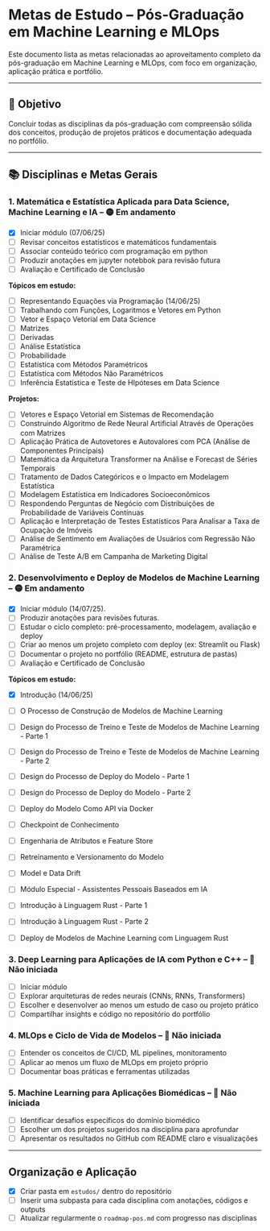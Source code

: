 # Metas de Estudo – Pós-Graduação em Machine Learning e MLOps

Este documento lista as metas relacionadas ao aproveitamento completo da pós-graduação em Machine Learning e MLOps, com foco em organização, aplicação prática e portfólio.

---

## 🎯 Objetivo

Concluir todas as disciplinas da pós-graduação com compreensão sólida dos conceitos, produção de projetos práticos e documentação adequada no portfólio.

---

## 📚 Disciplinas e Metas Gerais

### 1. Matemática e Estatística Aplicada para Data Science, Machine Learning e IA – 🟡 Em andamento
- [x] Iniciar módulo (07/06/25)
- [ ] Revisar conceitos estatísticos e matemáticos fundamentais
- [ ] Associar conteúdo teórico com programação em python
- [ ] Produzir anotações em jupyter notebbok para revisão futura
- [ ] Avaliação e Certificado de Conclusão  

**Tópicos em estudo:**
- [ ] Representando Equações via Programação (14/06/25)
- [ ] Trabalhando com Funções, Logaritmos e Vetores em Python
- [ ] Vetor e Espaço Vetorial em Data Science
- [ ] Matrizes
- [ ] Derivadas 
- [ ] Análise Estatística
- [ ] Probabilidade
- [ ] Estatística com Métodos Paramétricos
- [ ] Estatística com Métodos Não Paramétricos
- [ ] Inferência Estatística e Teste de HIpóteses em Data Science

**Projetos:**
- [ ] Vetores e Espaço Vetorial em Sistemas de Recomendação
- [ ] Construindo Algoritmo de Rede Neural Artificial Através de Operações com Matrizes
- [ ] Aplicação Prática de Autovetores e Autovalores com PCA (Análise de Componentes Principais)
- [ ] Matemática da Arquitetura Transformer na Análise e Forecast de Séries Temporais
- [ ] Tratamento de Dados Categóricos e o Impacto em Modelagem Estatística
- [ ] Modelagem Estatística em Indicadores Socioeconômicos
- [ ] Respondendo Perguntas de Negócio com Distribuições de Probabilidade de Variáveis Contínuas
- [ ] Aplicação e Interpretação de Testes Estatísticos Para Analisar a Taxa de Ocupação de Imóveis
- [ ] Análise de Sentimento em Avaliações de Usuários com Regressão Não Paramétrica
- [ ] Análise de Teste A/B em Campanha de Marketing Digital

### 2. Desenvolvimento e Deploy de Modelos de Machine Learning – 🟡 Em andamento
- [x] Iniciar módulo (14/07/25).
- [ ] Produzir anotações para revisões futuras.
- [ ] Estudar o ciclo completo: pré-processamento, modelagem, avaliação e deploy
- [ ] Criar ao menos um projeto completo com deploy (ex: Streamlit ou Flask)
- [ ] Documentar o projeto no portfólio (README, estrutura de pastas)
- [ ] Avaliação e Certificado de Conclusão  

**Tópicos em estudo:**

- [x] Introdução  (14/06/25)
- [ ] O Processo de Construção de Modelos de Machine Learning  
- [ ] Design do Processo de Treino e Teste de Modelos de Machine Learning - Parte 1  
- [ ] Design do Processo de Treino e Teste de Modelos de Machine Learning - Parte 2  
- [ ] Design do Processo de Deploy do Modelo - Parte 1  
- [ ] Design do Processo de Deploy do Modelo - Parte 2  
- [ ] Deploy do Modelo Como API via Docker  
- [ ] Checkpoint de Conhecimento  
- [ ] Engenharia de Atributos e Feature Store  
- [ ] Retreinamento e Versionamento do Modelo  
- [ ] Model e Data Drift  
- [ ] Módulo Especial - Assistentes Pessoais Baseados em IA  
- [ ] Introdução à Linguagem Rust - Parte 1  
- [ ] Introdução à Linguagem Rust - Parte 2  
- [ ] Deploy de Modelos de Machine Learning com Linguagem Rust  


### 3. Deep Learning para Aplicações de IA com Python e C++ – 🔲 Não iniciada
- [ ] Iniciar módulo 
- [ ] Explorar arquiteturas de redes neurais (CNNs, RNNs, Transformers)
- [ ] Escolher e desenvolver ao menos um estudo de caso ou projeto prático
- [ ] Compartilhar insights e código no repositório do portfólio

### 4. MLOps e Ciclo de Vida de Modelos – 🔲 Não iniciada
- [ ] Entender os conceitos de CI/CD, ML pipelines, monitoramento
- [ ] Aplicar ao menos um fluxo de MLOps em projeto próprio
- [ ] Documentar boas práticas e ferramentas utilizadas

### 5. Machine Learning para Aplicações Biomédicas – 🔲 Não iniciada
- [ ] Identificar desafios específicos do domínio biomédico
- [ ] Escolher um dos projetos sugeridos na disciplina para aprofundar
- [ ] Apresentar os resultados no GitHub com README claro e visualizações

---

##  Organização e Aplicação

- [x] Criar pasta em `estudos/` dentro do repositório
- [ ] Inserir uma subpasta para cada disciplina com anotações, códigos e outputs
- [ ] Atualizar regularmente o `roadmap-pos.md` com progresso nas disciplinas
